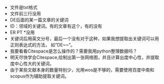 * 文件是txt格式
* 文件前三行没用
* DE后面的某一篇文章的关键词
* ID：领域的关键词。有的文章有这个，有的没有
* ER PT *没用
* 关键词后用英文分号，最后一个没有对于这种，如果我想提取出关键词可以用正则表达式的方法，
   如“DE~~”。
* 我要看看Citespace是怎么操作的？需要我用python整理数据吗？
* 明天尽快学会Citespace,绘制出第一张网络图，并且计算出度中心性，并提取度中心性大的关键词。
* 由于某些文献本身的数量特别少，光用wos是不够的，需要使用百度中南和scopus作为辅助提取关键词。
